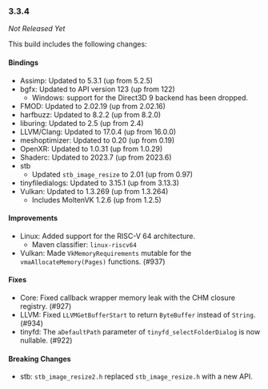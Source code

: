 ### 3.3.4

_Not Released Yet_

This build includes the following changes:

#### Bindings

- Assimp: Updated to 5.3.1 (up from 5.2.5)
- bgfx: Updated to API version 123 (up from 122)
  * Windows: support for the Direct3D 9 backend has been dropped.
- FMOD: Updated to 2.02.19 (up from 2.02.16)
- harfbuzz: Updated to 8.2.2 (up from 8.2.0)
- liburing: Updated to 2.5 (up from 2.4)
- LLVM/Clang: Updated to 17.0.4 (up from 16.0.0)
- meshoptimizer: Updated to 0.20 (up from 0.19)
- OpenXR: Updated to 1.0.31 (up from 1.0.29)
- Shaderc: Updated to 2023.7 (up from 2023.6)
- stb
  * Updated `stb_image_resize` to 2.01 (up from 0.97) 
- tinyfiledialogs: Updated to 3.15.1 (up from 3.13.3)
- Vulkan: Updated to 1.3.269 (up from 1.3.264)
  * Includes MoltenVK 1.2.6 (up from 1.2.5)

#### Improvements

- Linux: Added support for the RISC-V 64 architecture.
  * Maven classifier: `linux-riscv64`
- Vulkan: Made `VkMemoryRequirements` mutable for the `vmaAllocateMemory(Pages)` functions. (#937)

#### Fixes

- Core: Fixed callback wrapper memory leak with the CHM closure registry. (#927)
- LLVM: Fixed `LLVMGetBufferStart` to return `ByteBuffer` instead of `String`. (#934)
- tinyfd: The `aDefaultPath` parameter of `tinyfd_selectFolderDialog` is now nullable. (#922)

#### Breaking Changes

- stb: `stb_image_resize2.h` replaced `stb_image_resize.h` with a new API.